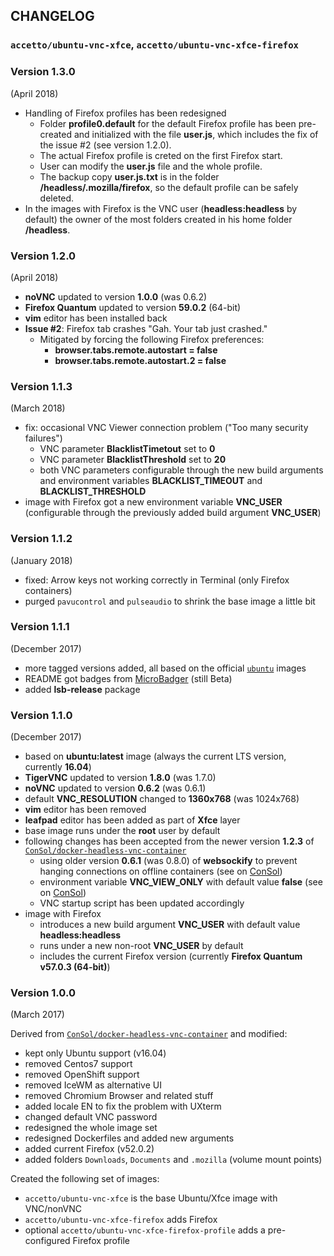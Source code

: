 ## CHANGELOG

### `accetto/ubuntu-vnc-xfce`, `accetto/ubuntu-vnc-xfce-firefox`

### Version 1.3.0

(April 2018)

- Handling of Firefox profiles has been redesigned
  - Folder **profile0.default** for the default Firefox profile has been pre-created and initialized with the file **user.js**, which includes the fix of the issue #2 (see version 1.2.0).
  - The actual Firefox profile is creted on the first Firefox start.
  - User can modify the **user.js** file and the whole profile.
  - The backup copy **user.js.txt** is in the folder **/headless/.mozilla/firefox**, so the default profile can be safely deleted.
- In the images with Firefox is the VNC user (**headless:headless** by default) the owner of the most folders created in his home folder **/headless**.

### Version 1.2.0

(April 2018)

- **noVNC** updated to version **1.0.0** (was 0.6.2)
- **Firefox Quantum** updated to version **59.0.2** (64-bit)
- **vim** editor has been installed back
- **Issue #2**: Firefox tab crashes "Gah. Your tab just crashed."
  - Mitigated by forcing the following Firefox preferences:
    - **browser.tabs.remote.autostart = false**
    - **browser.tabs.remote.autostart.2 = false**


### Version 1.1.3

(March 2018)

- fix: occasional VNC Viewer connection problem ("Too many security failures")
  - VNC parameter **BlacklistTimetout** set to **0**
  - VNC parameter **BlacklistThreshold** set to **20**
  - both VNC parameters configurable through the new build arguments and environment variables **BLACKLIST_TIMEOUT** and **BLACKLIST_THRESHOLD**
- image with Firefox got a new environment variable **VNC_USER** (configurable through the previously added build argument **VNC_USER**)

### Version 1.1.2

(January 2018)

- fixed: Arrow keys not working correctly in Terminal (only Firefox containers)
- purged `pavucontrol` and `pulseaudio` to shrink the base image a little bit

### Version 1.1.1

(December 2017)

- more tagged versions added, all based on the official [`ubuntu`](https://hub.docker.com/_/ubuntu/) images
- README got badges from [MicroBadger](https://microbadger.com/) (still Beta)
- added **lsb-release** package

### Version 1.1.0

(December 2017)

- based on **ubuntu:latest** image (always the current LTS version, currently **16.04**)
- **TigerVNC** updated to version **1.8.0** (was 1.7.0)
- **noVNC** updated to version **0.6.2** (was 0.6.1)
- default **VNC\_RESOLUTION** changed to **1360x768** (was 1024x768)
- **vim** editor has been removed
- **leafpad** editor has been added as part of **Xfce** layer
- base image runs under the **root** user by default
- following changes has been accepted from the newer version **1.2.3** of [`ConSol/docker-headless-vnc-container`](https://github.com/ConSol/docker-headless-vnc-container)
  - using older version **0.6.1** (was 0.8.0) of **websockify** to prevent hanging connections on offline containers (see on [ConSol](https://github.com/ConSol/docker-headless-vnc-container/issues/50))
  - environment variable **VNC\_VIEW\_ONLY** with default value **false** (see on [ConSol](https://github.com/ConSol/docker-headless-vnc-container))
  - VNC startup script has been updated accordingly
- image with Firefox
  - introduces a new build argument **VNC\_USER** with default value **headless:headless**
  - runs under a new non-root **VNC\_USER** by default
  - includes the current Firefox version (currently **Firefox Quantum v57.0.3 (64-bit)**)

### Version 1.0.0

(March 2017)

Derived from [`ConSol/docker-headless-vnc-container`](https://github.com/ConSol/docker-headless-vnc-container) and modified:

- kept only Ubuntu support (v16.04)
- removed Centos7 support
- removed OpenShift support
- removed IceWM as alternative UI
- removed Chromium Browser and related stuff
- added locale EN to fix the problem with UXterm
- changed default VNC password
- redesigned the whole image set
- redesigned Dockerfiles and added new arguments
- added current Firefox (v52.0.2)
- added folders `Downloads`, `Documents` and `.mozilla` (volume mount points)

Created the following set of images:

- `accetto/ubuntu-vnc-xfce` is the base Ubuntu/Xfce image with VNC/nonVNC
- `accetto/ubuntu-vnc-xfce-firefox` adds Firefox
- optional `accetto/ubuntu-vnc-xfce-firefox-profile` adds a pre-configured Firefox profile